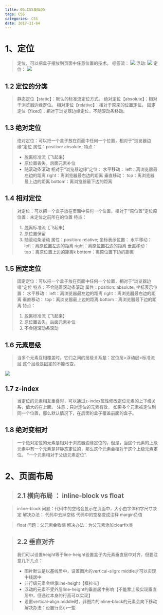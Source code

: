 ```yaml
---
title: 05.CSS基础05
tags: CSS
categories: CSS
date: 2017-11-04
---
```

# 1、定位
> 定位，可以把盒子摆放到页面中任意位置的技术。
> 标签流：
> ![](http://upload-images.jianshu.io/upload_images/5006978-938dc9f974400c23.png?imageMogr2/auto-orient/strip%7CimageView2/2/w/1240)
> 浮动:
> ![](http://upload-images.jianshu.io/upload_images/5006978-4cac73d592ec7423.png?imageMogr2/auto-orient/strip%7CimageView2/2/w/1240)
> 定位：
> ![](http://upload-images.jianshu.io/upload_images/5006978-5d919d4db4ee4f5c.png?imageMogr2/auto-orient/strip%7CimageView2/2/w/1240)

## 1.2 定位的分类
> 静态定位【static】：默认的标准流定位方式。
> 绝对定位【absolute】：相对于浏览器边缘定位。
> 相对定位【relative】：相对于原来的位置定位。
> 固定定位【fixed】：相对于浏览器边缘定位，不随滚动条移动。

## 1.3 绝对定位
> 绝对定位：可以把一个盒子放在页面中任何一个位置，相对于“浏览器边缘”定位
> 属性：position: absolute;
> 特点：
> - 脱离标准流【飞起来】
> - 原位置丢失，后面元素补位
> - 随滚动条滚动
>   相对于“浏览器边缘”定位：
         水平移动：
                   left：离浏览器最左边的距离
                   right：离浏览器最右边的距离
         垂直移动：
                   top：离浏览器最上边的距离
                   bottom：离浏览器最下边的距离
## 1.4 相对定位
> 对定位：可以把一个盒子放在页面中任何一个位置，相对于“原位置”定位原位置：未定位之前所在的位置
> 特点：
> 1. 脱离标准流【飞起来】
> 2. 原位置保留
> 3. 随滚动条滚动
>    属性：position: relative;
>    坐标表示位置：
         水平移动：
                   left：离原位置左边的距离
                   right：离原位置右边的距离
         垂直移动：
                   top：离原位置上边的距离k
                   bottom：离原位置下边的距离
## 1.5 固定定位
> 固定定位：可以把一个盒子放在页面中任何一个位置，相对于“浏览器边缘”定位
> 特点：不会随着滚动条滚动
> 属性：position: absolute;
> 坐标表示位置：
         水平移动：
                   left：离浏览器最左边的距离
                   right：离浏览器最右边的距离
         垂直移动：
                   top：离浏览器最上边的距离
                   bottom：离浏览器最下边的距离
特点：
> 1. 脱离标准流【飞起来】
> 2. 原位置丢失，后面元素补位
> 3. 不会随滚动条滚动
## 1.6 元素层级
> 当多个元素互相覆盖时，它们之间的层级关系是：定位层>浮动层>标准流层
> 这个层级是固定的不能改变。

![](http://upload-images.jianshu.io/upload_images/5006978-504ef6a70bd1f5d1.png?imageMogr2/auto-orient/strip%7CimageView2/2/w/1240)
## 1.7 z-index
> 当定位的元素相互重叠时，可以通过z-index属性修改定位元素的上下级关系，值大的在上面。
> 注意：只对定位的元素有效。
> 如果多个元素被定位到同一个位置，那么默认情况下，在后面的盒子覆盖前面的盒子。

## 1.8 绝对变相对
> 一个绝对定位的元素是相对于浏览器边缘定位的，但是，当这个元素的上级元素中有一个元素是非静态定位的，那么这个元素会相对于这个上级元素定位。
> “一个元素相对于父级元素定位”.

# 2、页面布局
> ## 2.1 横向布局 ： inline-block vs float

> inline-block
> 问题：代码中的空格会显示在页面中，大小由字体和字尺寸决定
> 解决办法：
> 代码中去掉空格
> 代码中的空格变成注释
> margin负值

> float
> 问题：父元素会收缩
> 解决办法：为父元素添加clearfix类

> ## 2.2 垂直对齐
> 我们可以设置height等于line-height设置盒子内元素垂直居中对齐，但要注意几下几点：
> - 图片默认是以基线居中，设置图片的vertical-align: middle才可以实现中线居中
> - 非行级元素会继承line-height【框拉长】
> - 浮动的元素不受外层line-height的垂直居中影响【不能靠上级实现垂直居中，但通过本身的行高可以实现】
> - 设置vertical-align:middle时，非图片的inline-block的元素会向下移动
>   解决办法：设置行高小一些